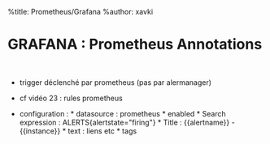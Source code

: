 %title: Prometheus/Grafana
%author: xavki


# GRAFANA : Prometheus Annotations



<br>


* trigger déclenché par prometheus (pas par alermanager)

* cf vidéo 23 : rules prometheus

* configuration :
		* datasource : prometheus
		* enabled
		* Search expression : ALERTS{alertstate="firing"}
		* Title : {{alertname}} - {{instance}}
		* text : liens etc
		* tags


